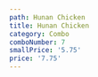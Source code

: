 ```yaml
---
path: Hunan Chicken
title: Hunan Chicken
category: Combo
comboNumber: 7
smallPrice: '5.75'
price: '7.75'
---
```


